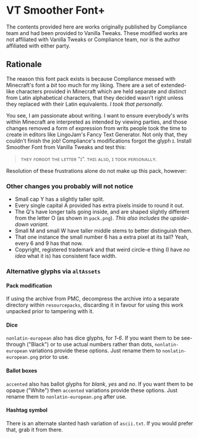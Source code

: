 # VT Smoother Font+
The contents provided here are  works originally published by Compliance team and had been provided to Vanilla Tweaks. These modified works are not affiliated with Vanilla Tweaks or Compliance team, nor is the author affiliated with either party.

## Rationale
The reason this font pack exists is because Compliance messed with Minecraft's font a _bit_ too much for my liking. There are a set of extended-like characters provided in Minecraft which are held separate and distinct from Latin alphabetical characters, that they decided wasn't right unless they replaced with their Latin equivalents. _I took that personally._

You see, I am passionate about writing. I want to ensure everybody's writs within Minecraft are interpreted as intended by viewing parties, and those changes removed a form of expression from writs people took the time to create in editors like LingoJam's Fancy Text Generator. Not only that, they couldn't finish the job! Compliance's modifications forgot the glyph ɪ. Install Smoother Font from Vanilla Tweaks and test this:
> ᴛʜᴇʏ ꜰᴏʀɢᴏᴛ ᴛʜᴇ ʟᴇᴛᴛᴇʀ "ɪ". ᴛʜɪꜱ ᴀʟꜱᴏ, ɪ ᴛᴏᴏᴋ ᴘᴇʀꜱᴏɴᴀʟʟʏ.

Resolution of these frustrations alone do not make up this pack, however:

### Other changes you probably will not notice
* Small cap Y has a slightly taller split.
* Every single capital A provided has extra pixels inside to round it out.
* The Q's have longer tails going inside, and are shaped slightly different from the letter O (as shown in `pack.png`). _This also includes the upside-down variant._
* Small M and small W have taller middle stems to better distinguish them.
* That one instance the small number 6 has a extra pixel at its tail? Yeah, every 6 and 9 has that now.
* Copyright, registered trademark and that weird circle-e thing (I have _no idea_ what it is) has consistent face width.

### Alternative glyphs via `altAssets`
#### Pack modification
If using the archive from PMC, decompress the archive into a separate directory within `resourcepacks`, discarding it in favour for using this work unpacked prior to tampering with it.
#### Dice
`nonlatin-european` also has dice glyphs, for _1_-_6_. If you want them to be see-through ("Black") or to use actual numbers rather than dots, `nonlatin-european` variations provide these options. Just rename them to `nonlatin-european.png` prior to use.
#### Ballot boxes
`accented` also has ballot glyphs for _blank_, _yes_ and _no_. If you want them to be opaque ("White") then `accented` variations provide these options. Just rename them to `nonlatin-european.png` after use.
#### Hashtag symbol
There is an alternate slanted hash variation of `ascii.txt`. If you would prefer that, grab it from there.
